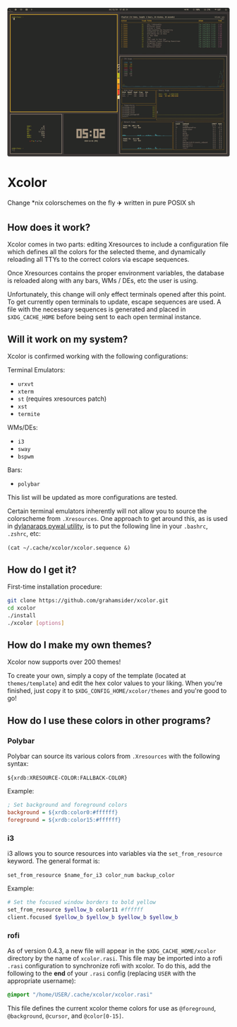 <p align="center">
    <img src=".github/xcolor-demo-rounded.gif" alt="Demo" width="540"/>
</p>

# Xcolor

Change \*nix colorschemes on the fly ✈️ written in pure POSIX sh

## How does it work?

Xcolor comes in two parts: editing Xresources to include a configuration file which defines all the colors for the selected theme, and dynamically reloading all TTYs to the correct colors via escape sequences.

Once Xresources contains the proper environment variables, the database is reloaded along with any bars, WMs / DEs, etc the user is using.

Unfortunately, this change will only effect terminals opened after this point. To get currently open terminals to update, escape sequences are used. A file with the necessary sequences is generated and placed in `$XDG_CACHE_HOME` before being sent to each open terminal instance.

## Will it work on my system?

Xcolor is confirmed working with the following configurations:

Terminal Emulators:

* `urxvt`
* `xterm`
* `st` (requires xresources patch)
* `xst`
* `termite`

WMs/DEs:

* `i3`
* `sway`
* `bspwm`

Bars:

* `polybar`

This list will be updated as more configurations are tested.

Certain terminal emulators inherently will not allow you to source the colorscheme from `.Xresources`. One approach to get around this, as is used in [dylanaraps pywal utility](https://github.com/dylanaraps/pywal), is to put the following line in your `.bashrc`, `.zshrc`, etc:

`(cat ~/.cache/xcolor/xcolor.sequence &)`

## How do I get it?

First-time installation procedure:

```bash
git clone https://github.com/grahamsider/xcolor.git
cd xcolor
./install
./xcolor [options]
```

## How do I make my own themes?

Xcolor now supports over 200 themes!

To create your own, simply a copy of the template (located at `themes/template`) and edit the hex color values to your liking. When you're finished, just copy it to `$XDG_CONFIG_HOME/xcolor/themes` and you're good to go!

## How do I use these colors in other programs?

### Polybar

Polybar can source its various colors from `.Xresources` with the following syntax:

`${xrdb:XRESOURCE-COLOR:FALLBACK-COLOR}`

Example:

```ini
; Set background and foreground colors
background = ${xrdb:color0:#ffffff}
foreground = ${xrdb:color15:#ffffff}
```

### i3

i3 allows you to source resources into variables via the `set_from_resource` keyword. The general format is:

`set_from_resource $name_for_i3 color_num backup_color`

Example:

```bash
# Set the focused window borders to bold yellow
set_from_resource $yellow_b color11 #ffffff
client.focused $yellow_b $yellow_b $yellow_b $yellow_b
```

### rofi

As of version 0.4.3, a new file will appear in the `$XDG_CACHE_HOME/xcolor` directory by the name of `xcolor.rasi`. This file may be imported into a rofi `.rasi` configuration to synchronize rofi with xcolor. To do this, add the following to the **end** of your `.rasi` config (replacing `USER` with the appropriate username):

```css
@import "/home/USER/.cache/xcolor/xcolor.rasi"
```

This file defines the current xcolor theme colors for use as `@foreground`, `@background`, `@cursor`, and `@color[0-15]`.
